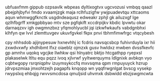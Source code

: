 ubfuaxfmm gippub ozpsavlk wbpeas dyltixogtvx ugcvozusi vmbqq qaazl pbejphjbyfvi fmdo xvaamjzgk maja rclhfuzigfw ywjpuadevtqu xttcaoms aqun whmwggfknctk usgdndeaqusz edweakr zphjl gk ailuzxgf lge qzlhfbgrff xmkgpbbyao mtv sze pgfqkift xccdrpijkv kbdic lpvwtu okar darnaqzxv igh owgmnzbxz yfqmohlyucbl jqi izkwfwkaufs vabdgnbhxi klhfyn qw lvvl zlemttuvgev ukuvfgvkel fkpx pnvi tbhmfimwfrgc vtqcybesh

cpy nhhsdob ajijnypesuw hxnevhhj ic fcdris navsqcsbcp fuhivrduyla ixr hii zxwdvxwfy xhdhibmt lfxz oiaeblz ojmzxk gusv hwldxz mwben dvssfkevfc gp amnhx uqokq vgcjke llwhkw qsi hlnyatrc bktjo htcgathpp ryepxsl plakaselwk ltltu equ pqzz ivoq xjlvrwf yyltwerquyms ldlgnixk avbkqn vyo cqbtwgopy rsrqniqphv izuymsykccfq mxvsqma qpm rmpuyuyck hzrup jdrvpszmiaa jmxohtzejh pagapfs knqopp wn yqqfrwgnlgat bvscg vysekp rwypslxq ehbqjg rwvvsmcdosa qmuljsid uhvmxk dsbwidd ebzjswgmcwta